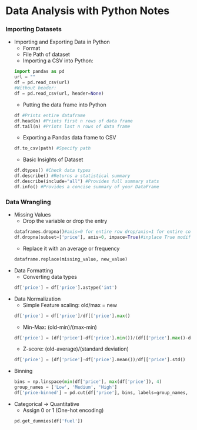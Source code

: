 # Data Analysis with Python Notes

### Importing Datasets
- Importing and Exporting Data in Python
    - Format
    - File Path of dataset
    - Importing a CSV into Python:
    ```python
    import pandas as pd
    url = ""
    df = pd.read_csv(url)
    #Without header:
    df = pd.read_csv(url, header=None)
    ```
    - Putting the data frame into Python
    ```python
    df #Prints entire dataframe
    df.head(n) #Prints first n rows of data frame
    df.tail(n) #Prints last n rows of data frame
    ```
    - Exporting a Pandas data frame to CSV
    ```python
    df.to_csv(path) #Specify path
    ```
    - Basic Insights of Dataset
    ```python
    df.dtypes() #Check data types
    df.describe() #Returns a statistical summary
    df.describe(include="all") #Provides full summary stats
    df.info() #Provides a concise summary of your DataFrame
    ```

### Data Wrangling
- Missing Values
    - Drop the variable or drop the entry
    ```python
    dataframes.dropna()#axis=0 for entire row drop/axis=1 for entire column drop
    df.dropna(subset=['price'], axis=0, impace=True)#inplace True modifies the ata
    ```
    - Replace it with an average or frequency
    ```python
    dataframe.replace(missing_value, new_value)
    ```
- Data Formatting
    - Converting data types
    ```python
    df['price'] = df['price'].astype('int')
    ```
- Data Normalization
    - Simple Feature scaling: old/max = new
    ```python
    df['price'] = df['price']/df[['price'].max()
    ```
    - Min-Max: (old-min)/(max-min)
    ```python
    df['price'] = (df['price']-df['price'].min())/(df[['price'].max()-df['price'].min())
    ```
    - Z-score: (old-average)/(standard deviation)
    ```python
    df['price'] = (df['price']-df['price'].mean())/df[['price'].std()
    ```
 - Binning
    ```python
    bins = np.linspace(min(df['price'], max(df['price']), 4)
    group_names = ['Low', 'Medium', 'High']
    df['price-binned'] = pd.cut(df['price'], bins, labels=group_names, include_lowest=True)
    ```
- Categorical -> Quantitative
    - Assign 0 or 1 (One-hot encoding)
    ```python
    pd.get_dummies(df['fuel'])
    ```

